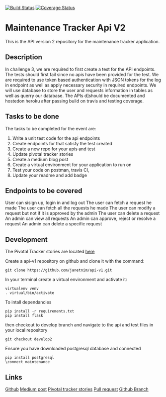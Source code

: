 [![Build Status](https://travis-ci.org/janetnim/api-v1.svg?branch=ft-api-v2-test)](https://travis-ci.org/janetnim/api-v1)
[![Coverage Status](https://coveralls.io/repos/github/janetnim/api-v1/badge.svg?branch=ft-api-v2-test)](https://coveralls.io/github/janetnim/api-v1?branch=ft-api-v2-test) 
# Maintenance Tracker Api V2
This is the API version 2 repository for the maintenance tracker application.

## Description
In challenge 3, we are required to first create a test for the API endpoints. The tests should first fail since no apis have been provided for the test. We are required to use token based authentication with JSON tokens for the log in endpoint as well as apply necessary security in required endpoints. We will use database to store the user and requests information in tables as well as querry our database. The APIs d]should be documented and hostedon heroku after passing build on travis and testing coverage.

## Tasks to be done
The tasks to be completed for the event are: 
1. Write a unit test code for the api endpoints
2. Create endpoints for that satisfy the test created
3. Create a new repo for your apis and test
4. Update pivotal tracker stories
5. Create a medium blog post
6. Create a virtual environment for your application to run on
7. Test your code on postman, travis CI,
8. Update your readme and add badge

## Endpoints to be covered
User can sisign up, login in and log out
The user can fetch a request he made
The user can fetch all the requests he made
The user can modify a request but not if it is approved by the admin
The user can delete a request
An admin can view all requests
An admin can approve, reject or resolve a request
An admin can delete a specific request

## Development
The Pivotal Tracker stories are located [here](https://www.pivotaltracker.com/n/projects/2173438)

Create a api-v1 repository on github and clone it with the command:
```
git clone https://github.com/janetnim/api-v1.git
```

In your terminal create a virtual environment and activate it:
```
virtualenv venv
. virtual/bin/activate
```

To intall dependancies
```
pip install -r requirements.txt
pip install flask
```

then checkout to develop branch and navigate to the api and test files in your local repository
```
git checkout develop2
```

Ensure you have downloaded postgresql database and connected
```
pip install postgresql
\connect maintenance
```


## Links
[Github](https://github.com/janetnim/api-v1.git)
[Medium post](https://medium.com/@janetnim401/boot-camp-week-1-bf4f288da644)
[Pivotal tracker stories](https://www.pivotaltracker.com/n/projects/2173438)
[Pull request](https://github.com/janetnim/api-v1/pull/2)
[Github Branch](https://github.com/janetnim/api-v1/compare/develop2...ft-api-v2-test?expand=1)
